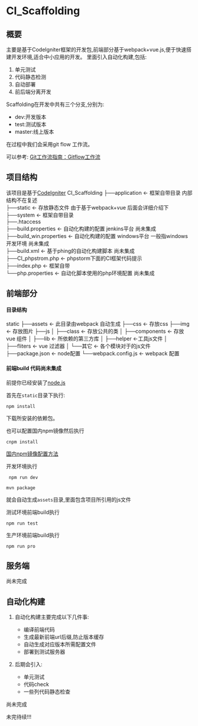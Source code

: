 # CI_Scaffolding


## 概要
主要是基于CodeIgniter框架的开发包,前端部分基于webpack+vue.js,便于快速搭建开发环境,适合中小应用的开发。
里面引入自动化构建,包括:
1. 单元测试
2. 代码静态检测
3. 自动部署
4. 前后端分离开发

Scaffolding在开发中共有三个分支,分别为:

   * dev:开发版本
   * test:测试版本
   * master:线上版本

在过程中我们会采用git flow 工作流。

可以参考:
[Git工作流指南：Gitflow工作流](http://blog.jobbole.com/76867/)

## 项目结构
该项目是基于[CodeIgniter](http://codeigniter.org.cn/)
CI_Scaffolding
├──application <- 框架自带目录 内部结构不在复述  
├──static <- 存放静态文件 由于基于webpack+vue 后面会详细介绍下  
├──system <- 框架自带目录  
├──.htaccess  
├──build.properties <- 自动化构建的配置 jenkins平台 尚未集成  
├──build_win.properties <- 自动化构建的配置 windows平台 一般指windows 开发环境 尚未集成  
├──build.xml <- 基于phing的自动化构建脚本 尚未集成  
├──CI_phpstrom.php <- phpstorm下面的CI框架代码提示  
├──index.php <- 框架自带  
└──php.properties <- 自动化脚本使用的php环境配置 尚未集成  

## 前端部分
#### 目录结构
static
├──assets <- 此目录由webpack 自动生成
├──css <- 存放css
├──img <- 存放图片
├──js
│  ├──class <- 存放公共的类
│  ├──components <- 存放vue 组件
│  ├──lib <- 所依赖的第三方库
│  ├──helper <-工具js文件
│  ├──fliters <- vue 过滤器
│  └──其它 <- 各个模块对于的js文件
├──package.json <- node配置
└──webpack.config.js <- webpack 配置

#### 前端build 代码尚未集成
前提你已经安装了[node.js](https://nodejs.org/en/)

首先在`static`目录下执行:

```
npm install
```
下载所安装的依赖包。

也可以配置国内npm镜像然后执行

```
cnpm install
```
[国内npm镜像配置方法](https://npm.taobao.org/)

开发环境执行

```
 npm run dev
```

```
mvn package
```
就会自动生成`assets`目录,里面包含项目所引用的js文件

测试环境前端build执行

```
npm run test
```

生产环境前端build执行

```
npm run pro
```

## 服务端
尚未完成


## 自动化构建
1. 自动化构建主要完成以下几件事:
    * 编译前端代码
    * 生成最新前端url后缀,防止版本缓存
    * 自动生成对应版本所需配置文件
    * 部署到测试服务器

2. 后期会引入:
    * 单元测试
    * 代码check
    * 一些列代码静态检查

尚未完成


未完待续!!!
